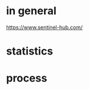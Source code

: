 # in general

<a href="https://www.sentinel-hub.com/" target="_blank">https://www.sentinel-hub.com/</a>





# statistics
# process
